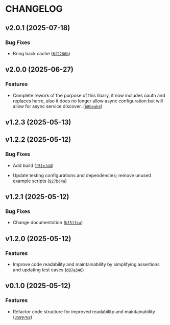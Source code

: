 # CHANGELOG


## v2.0.1 (2025-07-18)

### Bug Fixes

- Bring back cache
  ([`6f2280b`](https://github.com/arkitektio/fakts-next/commit/6f2280b8a6597c741419a3b6a0a9618427eae41b))


## v2.0.0 (2025-06-27)

### Features

- Complete rework of the purpose of this libary, it now includes oauth and replaces herre, also it
  does no longer allow async configuration but will allow for async service discover.
  ([`b8beab4`](https://github.com/arkitektio/fakts-next/commit/b8beab476b3fc398e0f756fa6bcd70c7450036fb))


## v1.2.3 (2025-05-13)


## v1.2.2 (2025-05-12)

### Bug Fixes

- Add build
  ([`f51efd4`](https://github.com/arkitektio/fakts-next/commit/f51efd4bf582856555923437f8b2c9b49c61f71c))

- Update testing configurations and dependencies; remove unused example scripts
  ([`927bd4a`](https://github.com/arkitektio/fakts-next/commit/927bd4af18b553b578ed9fb55a1c3a313389c378))


## v1.2.1 (2025-05-12)

### Bug Fixes

- Change documentation
  ([`bf51fca`](https://github.com/arkitektio/fakts-next/commit/bf51fcaf891456f0d58c17341054d08f34ec9113))


## v1.2.0 (2025-05-12)

### Features

- Improve code readability and maintainability by simplifying assertions and updating test cases
  ([`d07a346`](https://github.com/arkitektio/fakts-next/commit/d07a3463d517afa05828c9982dd8ed78014f37c7))


## v0.1.0 (2025-05-12)

### Features

- Refactor code structure for improved readability and maintainability
  ([`3589768`](https://github.com/arkitektio/fakts-next/commit/358976870ebf04b3bd67be9e41952f8424275ea8))
